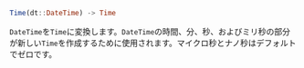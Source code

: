 ```julia
Time(dt::DateTime) -> Time
```

`DateTime`を`Time`に変換します。`DateTime`の時間、分、秒、およびミリ秒の部分が新しい`Time`を作成するために使用されます。マイクロ秒とナノ秒はデフォルトでゼロです。
